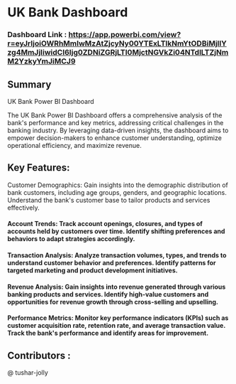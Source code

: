 # UK Bank Dashboard
### Dashboard Link : https://app.powerbi.com/view?r=eyJrIjoiOWRhMmIwMzAtZjcyNy00YTExLTlkNmYtODBiMjllYzg4MmJjIiwidCI6Ijg0ZDNiZGRjLTI0MjctNGVkZi04NTdlLTZjNmM2YzkyYmJiMCJ9

## Summary

UK Bank Power BI Dashboard

The UK Bank Power BI Dashboard offers a comprehensive analysis of the bank's performance and key metrics, addressing critical challenges in the banking industry. By leveraging data-driven insights, the dashboard aims to empower decision-makers to enhance customer understanding, optimize operational efficiency, and maximize revenue.

## Key Features:

  Customer Demographics: Gain insights into the demographic distribution of bank customers, including age groups, genders, and geographic locations. Understand the bank's customer base to tailor products and       services effectively.

  #### Account Trends: Track account openings, closures, and types of accounts held by customers over time. Identify shifting preferences and behaviors to adapt strategies accordingly.

  #### Transaction Analysis: Analyze transaction volumes, types, and trends to understand customer behavior and preferences. Identify patterns for targeted marketing and product development initiatives.

  #### Revenue Analysis: Gain insights into revenue generated through various banking products and services. Identify high-value customers and opportunities for revenue growth through cross-selling and upselling.

  #### Performance Metrics: Monitor key performance indicators (KPIs) such as customer acquisition rate, retention rate, and average transaction value. Track the bank's performance and identify areas for improvement.

## Contributors :
 @ tushar-jolly
